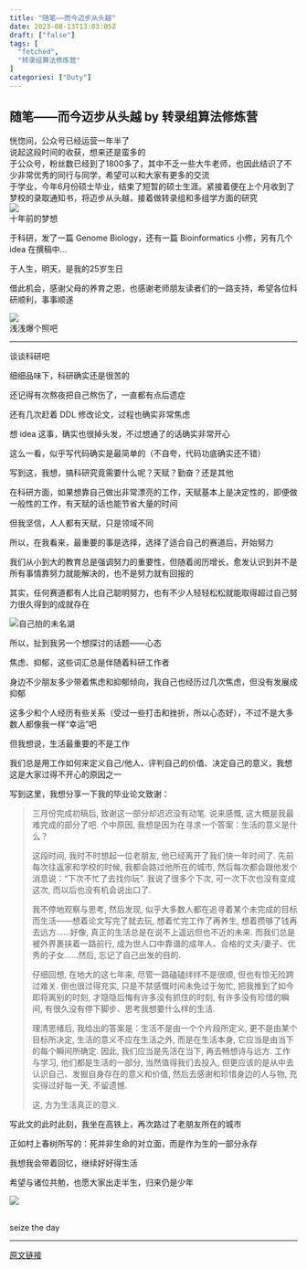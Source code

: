 ```yaml
---
title: "随笔——而今迈步从头越"
date: 2023-08-13T13:03:05Z
draft: ["false"]
tags: [
  "fetched",
  "转录组算法修炼营"
]
categories: ["Duty"]
---
```

随笔——而今迈步从头越 by 转录组算法修炼营
------
<div><section data-tool="mdnice编辑器" data-website="https://www.mdnice.com"><span>恍惚间，公众号已经运营一年半了</span></section><section data-tool="mdnice编辑器" data-website="https://www.mdnice.com"><span>说起这段时间的收获，想来还是蛮多的</span></section><section data-tool="mdnice编辑器" data-website="https://www.mdnice.com"><span>于公众号，粉丝数已经到了1800多了，其中不乏一些大牛老师，也因此结识了不少非常优秀的同行与同学，希望可以和大家有更多的交流</span></section><section data-tool="mdnice编辑器" data-website="https://www.mdnice.com"><span>于学业，今年6月份硕士毕业，结束了短暂的硕士生涯。紧接着便在上个月收到了梦校的录取通知书，将迈步从头越，接着做转录组和多组学方面的研究</span></section><section data-tool="mdnice编辑器" data-website="https://www.mdnice.com"><section><section><section><img data-ratio="0.7508650519031141" data-src="https://mmbiz.qpic.cn/sz_mmbiz_jpg/UfHckxynLWXkCemVXEchymS4DbDTS8LzUVqnAs8XuAibTsEvaohKIWPB95QJM1JrKAUibTpActiaM2HzVluKcicFWA/640?wx_fmt=jpeg" data-type="jpg" data-w="4624" src="https://mmbiz.qpic.cn/sz_mmbiz_jpg/UfHckxynLWXkCemVXEchymS4DbDTS8LzUVqnAs8XuAibTsEvaohKIWPB95QJM1JrKAUibTpActiaM2HzVluKcicFWA/640?wx_fmt=jpeg"></section>​<span data-change-font="1">​</span><span data-change-font="1">十年前的梦想​</span><span>​</span></section></section><p data-tool="mdnice编辑器">于科研，发了一篇 Genome Biology，还有一篇 Bioinformatics 小修，另有几个 idea 在撰稿中...</p><p data-tool="mdnice编辑器"><span>于人生，明天，是我的25岁生日</span></p><p data-tool="mdnice编辑器">借此机会，感谢父母的养育之恩，也感谢老师朋友读者们的一路支持，希望各位科研顺利，事事顺遂</p><section><section><section><img data-ratio="1.3333333333333333" data-src="https://mmbiz.qpic.cn/sz_mmbiz_jpg/UfHckxynLWXkCemVXEchymS4DbDTS8LzejdJ8ViaMma7DKDVl3mDUvevhx3tYXNxxLxTUy1HlgxrhzpY80gz5oQ/640?wx_fmt=jpeg" data-type="jpg" data-w="3072" src="https://mmbiz.qpic.cn/sz_mmbiz_jpg/UfHckxynLWXkCemVXEchymS4DbDTS8LzejdJ8ViaMma7DKDVl3mDUvevhx3tYXNxxLxTUy1HlgxrhzpY80gz5oQ/640?wx_fmt=jpeg"></section>​<span data-change-font="1">​浅浅爆个照吧</span><span>​</span></section></section><hr data-tool="mdnice编辑器"><p data-tool="mdnice编辑器">谈谈科研吧</p><p data-tool="mdnice编辑器"><span>细细品味下，科研确实还是很苦的</span></p><p data-tool="mdnice编辑器"><span>还记得有次熬夜把自己熬伤了，一直都有点后遗症</span></p><p data-tool="mdnice编辑器"><span>还有几次赶着 DDL 修改论文，过程也确实非常焦虑</span></p><p data-tool="mdnice编辑器">想 idea 这事，确实也很掉头发，不过想通了的话确实非常开心</p><p data-tool="mdnice编辑器">这么一看，似乎写代码确实是最简单的（不自夸，代码功底确实还不错）</p><p data-tool="mdnice编辑器">写到这，我想，搞科研究竟需要什么呢？天赋？勤奋？还是其他</p><p data-tool="mdnice编辑器">在科研方面，如果想靠自己做出非常漂亮的工作，天赋基本上是决定性的，即便做一般性的工作，有天赋的话也能节省大量的时间</p><p data-tool="mdnice编辑器">但我坚信，人人都有天赋，只是领域不同</p><p data-tool="mdnice编辑器">所以，在我看来，最重要的事是选择，选择了适合自己的赛道后，开始努力</p><p data-tool="mdnice编辑器">我们从小到大的教育总是强调努力的重要性，但随着阅历增长，愈发认识到并不是所有事情靠努力就能解决的，也不是努力就有回报的</p><p data-tool="mdnice编辑器">其实，任何赛道都有人比自己聪明努力，也有不少人轻轻松松就能取得超过自己努力很久得到的成就存在</p><section><section><img data-ratio="0.562962962962963" data-type="jpeg" data-w="1080" data-src="https://mmbiz.qpic.cn/sz_mmbiz_jpg/UfHckxynLWXkCemVXEchymS4DbDTS8LzibG6gn8DcPMq4n2ItRrdmtFdiaMDxjsO3SB0cIXBuSpQ9edrogJwDuPw/640?wx_fmt=jpeg" src="https://mmbiz.qpic.cn/sz_mmbiz_jpg/UfHckxynLWXkCemVXEchymS4DbDTS8LzibG6gn8DcPMq4n2ItRrdmtFdiaMDxjsO3SB0cIXBuSpQ9edrogJwDuPw/640?wx_fmt=jpeg"><span>​自己拍的未名湖</span></section></section><p data-tool="mdnice编辑器"><span data-change-font="1">​</span>所以，扯到我另一个想探讨的话题——心态</p><p data-tool="mdnice编辑器">焦虑、抑郁，这些词汇总是伴随着科研工作者</p><p data-tool="mdnice编辑器">身边不少朋友多少带着焦虑和抑郁倾向，我自己也经历过几次焦虑，但没有发展成抑郁</p><p data-tool="mdnice编辑器">这多少和个人经历有些关系（受过一些打击和挫折，所以心态好），不过不是大多数人都像我一样“幸运”吧</p><p data-tool="mdnice编辑器">但我想说，生活最重要的不是工作</p><p data-tool="mdnice编辑器">我们总是用工作如何来定义自己/他人、评判自己的价值、决定自己的意义，我想这是大家过得不开心的原因之一</p><p data-tool="mdnice编辑器">写到这里，我想分享一下我的毕业论文致谢：</p><blockquote data-tool="mdnice编辑器"><p>三月份完成初稿后, 致谢这一部分却迟迟没有动笔. 说来感慨, 这大概是我最难完成的部分了吧. 个中原因, 我想是因为在寻求一个答案：生活的意义是什么？</p><p>这段时间, 我时不时想起一位老朋友, 他已经离开了我们快一年时间了. 先前每次往返家和学校的时候, 我都会路过他所在的城市, 然后每次都会跟他发个消息说：“下次不忙了去找你玩”. 我说了很多个下次, 可一次下次也没有变成这次, 而以后也没有机会说出口了.</p><p>我不停地观察与思考, 然后发现, 似乎大多数人都在追寻着某个未完成的目标而生活——想着论文写完了就去玩, 想着忙完工作了再养生, 想着攒够了钱再去远方……好像, 真正的生活总是在说不上遥远但也不近的未来. 而我们总是被外界裹挟着一路前行, 成为世人口中靠谱的成年人、合格的丈夫/妻子、优秀的子女……然后, 忘记了自己出发的目的.</p><p>仔细回想, 在地大的这七年来, 尽管一路磕磕绊绊不是很顺, 但也有惊无险跨过难关. 倒也很过得充实, 只是不禁感慨时间未免过于匆忙, 把我推到了如今即将离别的时刻, 才隐隐后悔有许多没有抓住的时刻, 有许多没有珍惜的瞬间, 有很久没有停下脚步、思考我想要什么样的生活.</p><p>理清思绪后, 我给出的答案是：生活不是由一个个片段所定义, 更不是由某个目标所决定, 生活的意义不应在生活之外, 而是在生活本身, 它应当是由当下的每个瞬间所确定. 因此, 我们应当是先活在当下, 再去畅想诗与远方. 工作与学习, 他们都是生活的一部分, 当然值得我们去投入, 但更应该的是从中去认识自己、发掘自身存在的意义和价值, 然后去感谢和珍惜身边的人与物, 充实得过好每一天, 不留遗憾.</p><p>这, 方为生活真正的意义.</p></blockquote><p data-tool="mdnice编辑器">写此文的此时此刻，我坐在高铁上，再次路过了老朋友所在的城市</p><p data-tool="mdnice编辑器">正如村上春树所写的：死并非生命的对立面，而是作为生的一部分永存</p><p data-tool="mdnice编辑器">我想我会带着回忆，继续好好得生活</p><p data-tool="mdnice编辑器">希望与诸位共勉，也愿大家出走半生，归来仍是少年</p><section><section><img data-ratio="1.45748987854251" data-src="https://mmbiz.qpic.cn/sz_mmbiz_jpg/UfHckxynLWXkCemVXEchymS4DbDTS8LzSa3YpSbKwXlpLUGYiaeb5H1V5RNRYVLH22WaZ0MwpltibickalZibeGr0g/640?wx_fmt=jpeg" data-type="jpg" data-w="988" src="https://mmbiz.qpic.cn/sz_mmbiz_jpg/UfHckxynLWXkCemVXEchymS4DbDTS8LzSa3YpSbKwXlpLUGYiaeb5H1V5RNRYVLH22WaZ0MwpltibickalZibeGr0g/640?wx_fmt=jpeg"></section>​</section><span data-change-font="1"><p><span>​seize the day</span></p></span></section><p><mp-style-type data-value="3"></mp-style-type></p></div>  
<hr>
<a href="https://mp.weixin.qq.com/s/e0lzbnjpDDMmNSuKLwyWOA",target="_blank" rel="noopener noreferrer">原文链接</a>

